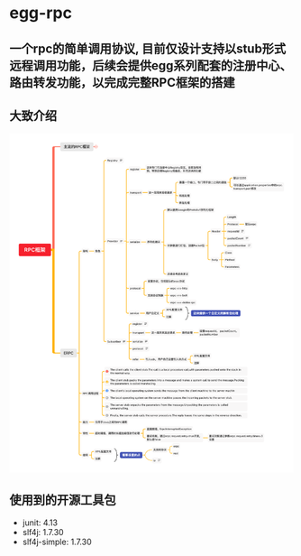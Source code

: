 # egg-rpc
## 一个rpc的简单调用协议, 目前仅设计支持以stub形式远程调用功能，后续会提供egg系列配套的注册中心、路由转发功能，以完成完整RPC框架的搭建

## 大致介绍
![e-rpc archetype](./pic/e-rpc.png)

## 使用到的开源工具包
- junit: 4.13
- slf4j: 1.7.30
- slf4j-simple: 1.7.30